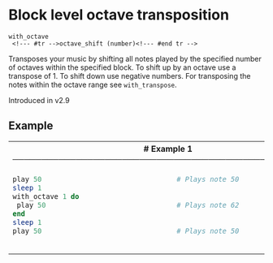 # Block level octave transposition

```
with_octave 
 <!--- #tr -->octave_shift (number)<!--- #end tr -->
```


Transposes your music by shifting all notes played by the specified number of octaves within the specified block. To shift up by an octave use a transpose of 1. To shift down use negative numbers. For transposing the notes within the octave range see `with_transpose`.

Introduced in v2.9

## Example

<table class="examples">
<tr>
<th colspan="2" class="even head"># Example 1 ──────────────────────────────────────────────────────</th>
</tr>
<tr>
<td class="even">

```ruby
play 50
sleep 1
with_octave 1 do
 play 50
end
sleep 1
play 50



```

</td>
<td class="even">

<!--- #tr -->
```ruby
# Plays note 50
 
 
# Plays note 62
 
 
# Plays note 50



```
<!--- #end tr -->

</td>
</tr>
</table>

